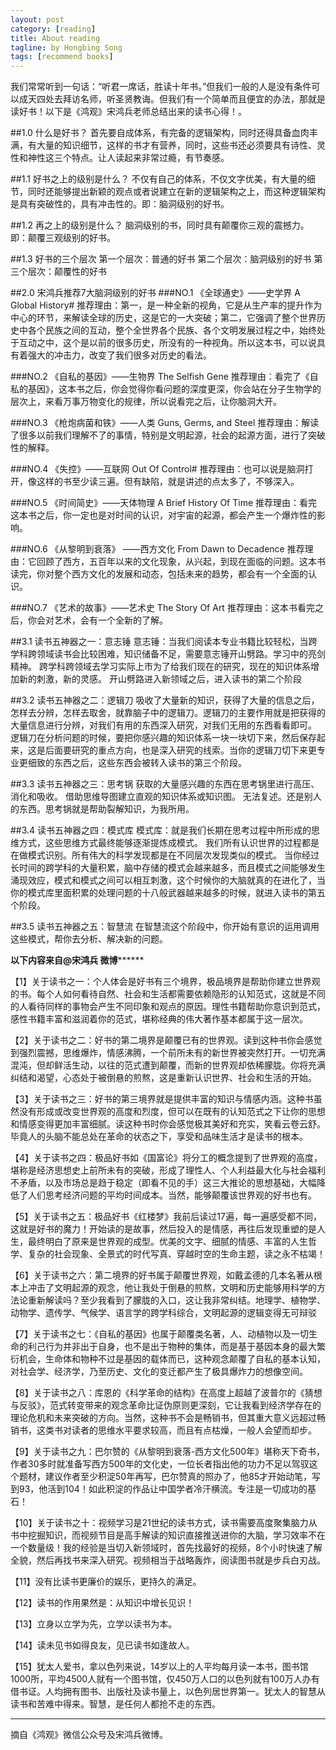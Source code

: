```yaml
---
layout: post
category: [reading]
title: About reading
tagline: by Hongbing Song
tags: [recommend books]
---
```

我们常常听到一句话：“听君一席话，胜读十年书。”但我们一般的人是没有条件可以成天四处去拜访名师，听圣贤教诲。但我们有一个简单而且便宜的办法，那就是读好书！以下是《鸿观》宋鸿兵老师总结出来的读书心得！。

<!--more-->

##1.0 什么是好书？ 
首先要自成体系，有完备的逻辑架构，同时还得具备血肉丰满，有大量的知识细节，这样的书才有营养，同时，这些书还必须要具有诗性、灵性和神性这三个特点。让人读起来非常过瘾，有节奏感。 

##1.1 好书之上的级别是什么？ 
不仅有自己的体系，不仅文字优美，有大量的细节，同时还能够提出新颖的观点或者说建立在新的逻辑架构之上，而这种逻辑架构是具有突破性的，具有冲击性的。即：脑洞级别的好书。 

##1.2 再之上的级别是什么？ 
脑洞级别的书，同时具有颠覆你三观的震撼力。即：颠覆三观级别的好书。 

##1.3 好书的三个层次 
第一个层次：普通的好书 
第二个层次：脑洞级别的好书 
第三个层次：颠覆性的好书 

##2.0 宋鸿兵推荐7大脑洞级别的好书 
###NO.1 《全球通史》——史学界 A Global History#
推荐理由：第一，是一种全新的视角，它是从生产率的提升作为中心的环节，来解读全球的历史，这是它的一大突破；第二，它强调了整个世界历史中各个民族之间的互动，整个全世界各个民族、各个文明发展过程之中，始终处于互动之中，这个是以前的很多历史，所没有的一种视角。所以这本书，可以说具有着强大的冲击力，改变了我们很多对历史的看法。

###NO.2 《自私的基因》——生物界 The Selfish Gene
推荐理由：看完了《自私的基因》，这本书之后，你会觉得你看问题的深度更深，你会站在分子生物学的层次上，来看万事万物变化的规律，所以说看完之后，让你脑洞大开。

###NO.3 《枪炮病菌和铁》——人类 Guns, Germs, and Steel
推荐理由：解读了很多以前我们理解不了的事情，特别是文明起源，社会的起源方面，进行了突破性的解释。

###NO.4 《失控》——互联网 Out Of Control#
推荐理由：也可以说是脑洞打开，像这样的书至少读三遍。但有缺陷，就是讲述的点太多了，不够深入。

###NO.5 《时间简史》——天体物理 A Brief History Of Time
推荐理由：看完这本书之后，你一定也是对时间的认识，对宇宙的起源，都会产生一个爆炸性的影响。

###NO.6 《从黎明到衰落》 ——西方文化 From Dawn to Decadence
推荐理由：它回顾了西方，五百年以来的文化现象，从兴起，到现在面临的问题。这本书读完，你对整个西方文化的发展和动态，包括未来的趋势，都会有一个全面的认识。

###NO.7 《艺术的故事》——艺术史 The Story Of Art
推荐理由：这本书看完之后，你会对艺术，会有一个全新的了解。

##3.1 读书五神器之一：意志锤 
意志锤：当我们阅读本专业书籍比较轻松，当跨学科跨领域读书会比较困难，知识储备不足，需要意志锤开山劈路。学习中的亮剑精神。 
跨学科跨领域去学习实际上市为了给我们现在的研究，现在的知识体系增加新的刺激，新的灵感。 
开山劈路进入新领域之后，进入读书的第二个阶段 

##3.2 读书五神器之二：逻辑刀 
吸收了大量新的知识，获得了大量的信息之后，怎样去分辨，怎样去取舍，就靠脑子中的逻辑刀。逻辑刀的主要作用就是把获得的大量信息进行分辨，对我们有用的东西深入研究，对我们无用的东西看看即可。 
逻辑刀在分析问题的时候，要把你感兴趣的知识体系一块一块切下来，然后保存起来，这是后面要研究的重点方向，也是深入研究的线索。当你的逻辑刀切下来更专业更细致的东西之后，这些东西会被转入读书的第三个阶段。 

##3.3 读书五神器之三：思考锅 
获取的大量感兴趣的东西在思考锅里进行高压、消化和吸收。 
借助思维导图建立直观的知识体系或知识图。 
无法复述。还是别人的东西。思考锅就是帮助裂解知识，为我所用。  

##3.4 读书五神器之四：模式库 
模式库：就是我们长期在思考过程中所形成的思维方式，这些思维方式最终能够逐渐提炼成模式。 
我们所有认识世界的过程都是在做模式识别。所有伟大的科学发现都是在不同层次发现类似的模式。 
当你经过长时间的跨学科的大量积累，脑中存储的模式会越来越多，而且模式之间能够发生涌现效应，模式和模式之间可以相互刺激，这个时候你的大脑就真的在进化了，当你的模式库里面积累的处理问题的十八般武器越来越多的时候，就进入读书的第五个阶段。 

##3.5 读书五神器之五：智慧流 
在智慧流这个阶段中，你开始有意识的运用调用这些模式，帮你去分析、解决新的问题。 
 

**************以下内容来自@宋鸿兵 微博********************

【1】关于读书之一：个人体会是好书有三个境界，极品境界是帮助你建立世界观的书。每个人如何看待自然、社会和生活都需要依赖隐形的认知范式，这就是不同的人看待同样的事物会产生不同印象和观点的原因。理性书籍帮助你意识到范式，感性书籍丰富和滋润着你的范式，堪称经典的伟大著作基本都属于这一层次。 

【2】关于读书之二：好书的第二境界是颠覆已有的世界观。读到这种书你会感觉到强烈震撼，思维爆炸，情感沸腾，一个前所未有的新世界被突然打开。一切充满混沌，但却鲜活生动，以往的范式遭到颠覆，而新的世界观却依稀朦胧。你将充满纠结和渴望，心态处于被倒悬的煎熬，这是重新认识世界、社会和生活的开始。 

【3】关于读书之三：好书的第三境界就是提供丰富的知识与情感内涵。这种书虽然没有形成或改变世界观的高度和烈度，但可以在既有的认知范式之下让你的思想和情感变得更加丰富细腻。读这种书时你会感觉极其美好和充实，笑看云卷云舒。毕竟人的头脑不能总处在革命的状态之下，享受和品味生活才是读书的根本。 

【4】关于读书之四：极品好书如《国富论》将分工的概念提到了世界观的高度，堪称是经济思想史上前所未有的突破，形成了理性人、个人利益最大化与社会福利不矛盾，以及市场总是趋于稳定（即看不见的手）这三大推论的思想基础，大幅降低了人们思考经济问题的平均时间成本。当然，能够颠覆该世界观的好书也有。 

【5】关于读书之五：极品好书《红楼梦》我前后读过17遍，每一遍感受都不同，这就是好书的魔力！开始读的是故事，然后投入的是情感，再往后发现重塑的是人生，最终明白了原来是世界观的成型。优美的文字、细腻的情感、丰富的人生哲学、复杂的社会现象、全景式的时代写真、穿越时空的生命主题，读之永不枯竭！ 

【6】关于读书之六：第二境界的好书属于颠覆世界观，如戴孟德的几本名著从根本上冲击了文明起源的观念，他让我处于倒悬的煎熬，文明和历史能够用科学的方法论重新解读吗？至少我看到了朦胧的入口，这让我非常纠结。地理学、植物学、动物学、遗传学、气候学、语言学的跨学科综合，文明起源的逻辑变得无可辩驳 

【7】关于读书之七：《自私的基因》也属于颠覆类名著，人、动植物以及一切生命的利己行为并非出于自身，也不是出于物种的集体，而是基于基因本身的最大繁衍机会，生命体和物种不过是基因的载体而已，这种观念颠覆了自私的基本认知，对社会学、经济学，乃至历史、文化的变迁都产生了极具爆炸力的想像空间。 

【8】关于读书之八：库恩的《科学革命的结构》在高度上超越了波普尔的《猜想与反驳》，范式转变带来的观念革命比证伪原则更深刻，它让我看到经济学存在的理论危机和未来突破的方向。当然，这种书不会是畅销书，但其重大意义远超过畅销书，这类书对读者的思维水平要求较高，而且有点枯燥，一般人会望而却步。 

【9】关于读书之九：巴尔赞的《从黎明到衰落-西方文化500年》堪称天下奇书，作者30多时就准备写西方500年的文化史，一位长者指出他的功力不足以驾驭这个题材，建议作者至少积淀50年再写，巴尔赞真的照办了，他85才开始动笔，写到93，他活到104！如此积淀的作品让中国学者冷汗横流。专注是一切成功的基石！ 

【10】关于读书之十：视频学习是21世纪的读书方式，读书需要高度聚集脑力从书中挖掘知识，而视频节目是高手解读的知识直接推送进你的大脑，学习效率不在一个数量级！我的经验是当切入新领域时，首先找最好的视频，8个小时快速了解全貌，然后再找书来深入研究。视频相当于战略轰炸，阅读图书就是步兵白刃战。 

【11】没有比读书更廉价的娱乐，更持久的满足。 

【12】读书的作用果然是：从知识中增长见识！ 

【13】立身以立学为先，立学以读书为本。 

【14】读未见书如得良友，见已读书如逢故人。 

【15】犹太人爱书，拿以色列来说，14岁以上的人平均每月读一本书，图书馆1000所，平均4500人就有一个图书馆，仅450万人口的以色列就有100万人办有借书证。人均拥有图书、出版社及读书量上，以色列居世界第一。犹太人的智慧从读书和苦难中得来。智慧，是任何人都抢不走的东西。 

---
摘自《鸿观》微信公众号及宋鸿兵微博。
